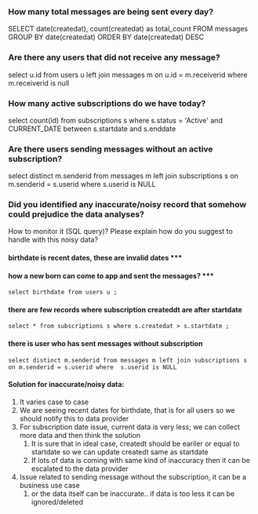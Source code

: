 ### 	How many total messages are being sent every day?
SELECT date(createdat), count(createdat) as total_count 
FROM messages 
GROUP BY date(createdat)
ORDER BY date(createdat) DESC


###	Are there any users that did not receive any message?
select u.id from users u
left join messages m on u.id = m.receiverid 
where m.receiverid is null


### How many active subscriptions do we have today?
select count(id) from subscriptions s where s.status  = 'Active' and CURRENT_DATE between s.startdate and s.enddate


### Are there users sending messages without an active subscription?
select distinct m.senderid from messages m left join subscriptions s  on m.senderid = s.userid
where  s.userid is NULL

### Did you identified any inaccurate/noisy record that somehow could prejudice the data analyses? 
How to monitor it (SQL query)? Please explain how do you suggest to handle with this noisy data?

#### birthdate is recent dates, these are invalid dates ***
#### how a new born can come to app and sent the messages? ***

    select birthdate from users u ;

#### there are few records where subscription  createddt are after startdate
    select * from subscriptions s where s.createdat > s.startdate ;

#### there is user who has sent messages without subscription
    select distinct m.senderid from messages m left join subscriptions s  on m.senderid = s.userid where  s.userid is NULL

#### Solution for inaccurate/noisy data:
   1. It varies case to case
   2. We are seeing recent dates for birthdate, that is for all users so we should notify this to data provider 
   3. For subscription date issue, current data is very less; we can collect more data and then think the solution 
      1. It is sure that in ideal case, createdt should be eariler or equal to startdate so we can update createdt same as startdate
      2. If lots of data is coming with same kind of inaccuracy then it can be escalated to the data provider 
   4. Issue related to sending message without the subscription, it can be a business use case
      1. or the data itself can be inaccurate.. if data is too less it can be ignored/deleted





